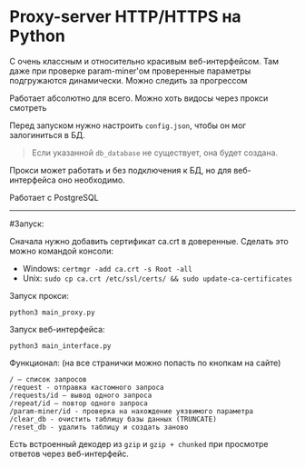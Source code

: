 # Proxy-server HTTP/HTTPS на Python

С очень классным и относительно красивым веб-интерфейсом. Там даже при проверке param-miner'ом проверенные параметры подгружаются динамически. Можно следить за прогрессом

Работает абсолютно для всего. Можно хоть видосы через прокси смотреть

Перед запуском нужно настроить `config.json`, чтобы он мог залогиниться в БД.
> Если указанной `db_database` не существует, она будет создана. 

Прокси может работать и без подключения к БД, но для веб-интерфейса оно необходимо.

Работает с PostgreSQL

-----------------

#Запуск:

Сначала нужно добавить сертификат ca.crt в доверенные. Сделать это можно командой консоли:
* Windows: `certmgr -add ca.crt -s Root -all`
* Unix: `sudo cp ca.crt /etc/ssl/certs/ && sudo update-ca-certificates`

Запуск прокси:
```
python3 main_proxy.py
```

Запуск веб-интерфейса:
```
python3 main_interface.py
```

Функционал: (на все странички можно попасть по кнопкам на сайте)
```
/ – список запросов
/request - отправка кастомного запроса
/requests/id – вывод одного запроса
/repeat/id – повтор одного запроса
/param-miner/id - проверка на нахождение уязвимого параметра
/clear_db - очистить таблицу базы данных (TRUNCATE)
/reset_db - удалить таблицу и создать заново
```

Есть встроенный декодер из `gzip` и `gzip + chunked` при просмотре ответов через веб-интерфейс.
